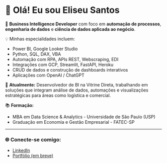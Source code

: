 # 👋 Olá! Eu sou Eliseu Santos

🎯 **Business Intelligence Developer** com foco em **automação de processos**, **engenharia de dados** e **ciência de dados aplicada ao negócio**.

💡 Minhas especialidades incluem:
- Power BI, Google Looker Studio
- Python, SQL, DAX, VBA
- Automação com RPA, APIs REST, Webscraping, EDI
- Integrações com GCP, Streamlit, FastAPI, Heroku
- CRUD de dados e construção de dashboards interativos
- Aplicações com OpenAI / ChatGPT

🚀 **Atualmente:** Desenvolvedor de BI na Vitrine Direta, trabalhando em soluções que integram análise de dados, automações e visualizações estratégicas para áreas como logística e comercial.

📚 **Formação:**
- MBA em Data Science & Analytics - Universidade de São Paulo (USP)
- Graduação em Economia e Gestão Empresarial - FATEC-SP

---

### 🌐 Conecte-se comigo:
- [LinkedIn](https://www.linkedin.com/in/eliseusantos)
- [Portfólio (em breve)](#)
